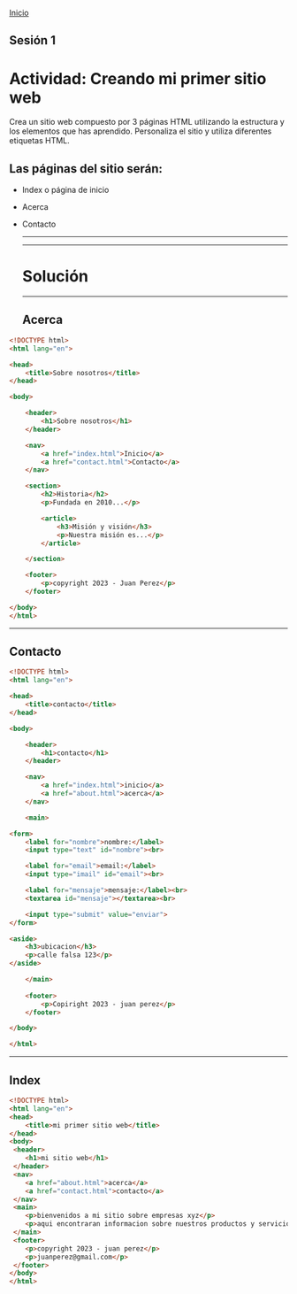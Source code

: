 <!-- No borrar o modificar -->
[Inicio](./index.md)

## Sesión 1 


# Actividad: Creando mi primer sitio web

Crea un sitio web compuesto por 3 páginas HTML utilizando la estructura y los elementos que has aprendido. Personaliza el sitio y utiliza diferentes etiquetas HTML.

## Las páginas del sitio serán:

- Index o página de inicio
- Acerca
- Contacto
  
  ___
  ___
  # Solución
  _____
  ## Acerca 

```html
<!DOCTYPE html>
<html lang="en">

<head>
    <title>Sobre nosotros</title>
</head>

<body>

    <header>
        <h1>Sobre nosotros</h1>
    </header>

    <nav>
        <a href="index.html">Inicio</a>
        <a href="contact.html">Contacto</a>
    </nav>

    <section>
        <h2>Historia</h2>
        <p>Fundada en 2010...</p>

        <article>
            <h3>Misión y visión</h3>
            <p>Nuestra misión es...</p>
        </article>

    </section>

    <footer>
        <p>copyright 2023 - Juan Perez</p>
    </footer>

</body>
</html>
```
___

## Contacto

```html
<!DOCTYPE html>
<html lang="en">

<head>
    <title>contacto</title>
</head>

<body>

    <header>
        <h1>contacto</h1>
    </header>

    <nav>
        <a href="index.html">inicio</a>
        <a href="about.html">acerca</a>
    </nav>

    <main>

<form>
    <label for="nombre">nombre:</label>
    <input type="text" id="nombre"><br>

    <label for="email">email:</label>
    <input type="imail" id="email"><br>

    <label for="mensaje">mensaje:</label><br>
    <textarea id="mensaje"></textarea><br>

    <input type="submit" value="enviar">
</form>

<aside>
    <h3>ubicacion</h3>
    <p>calle falsa 123</p>
</aside>

    </main>
    
    <footer>
        <p>Copiright 2023 - juan perez</p>
    </footer>

</body>

</html>
```
___

## Index

```html
<!DOCTYPE html>
<html lang="en">
<head>
    <title>mi primer sitio web</title>
</head>
<body>
 <header>
    <h1>mi sitio web</h1>
 </header> 
 <nav>
    <a href="about.html">acerca</a>
    <a href="contact.html">contacto</a>
 </nav> 
 <main>
    <p>bienvenidos a mi sitio sobre empresas xyz</p>
    <p>aqui encontraran informacion sobre nuestros productos y servicios</p>
 </main>
 <footer>
    <p>copyright 2023 - juan perez</p>
    <p>juanperez@gmail.com</p>
 </footer>
</body>
</html>
```





